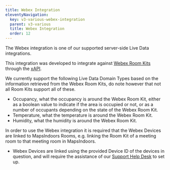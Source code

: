 ```yaml
---
title: Webex Integration
eleventyNavigation:
  key: v3-various-webex-integration
  parent: v3-various
  title: Webex Integration
  order: 12
---
```


The Webex integration is one of our supported server-side Live Data integrations.

This integration was developed to integrate against [Webex Room Kits](https://hardware.webex.com/products/room-series-and-kits) through the [xAPI](https://developer.webex.com/docs/api/v1/xapi).

We currently support the following Live Data Domain Types based on the information retrieved from the Webex Room Kits, do note however that not all Room Kits support all of these.

* Occupancy, what the occupancy is around the Webex Room Kit, either as a boolean value to indicate if the area is occupied or not, or as a number of occupants depending on the state of the Webex Room Kit.
* Temperature, what the temperature is around the Webex Room Kit.
* Humidity, what the humidity is around the Webex Room Kit.

In order to use the Webex integration it is required that the Webex Devices are linked to MapsIndoors Rooms, e.g. linking the Room Kit of a meeting room to that meeting room in MapsIndoors.

* Webex Devices are linked using the provided Device ID of the devices in question, and will require the assistance of our [Support Help Desk](https://mapspeople.atlassian.net/servicedesk/customer/portals) to set up.

<!-- Uncomment this when restructure is live, and fix links to Live Data stuff.

More information about working with Live Data in MapsIndoors can be found here for our different SDKs:

* Android SDK, Live Data - MapsIndoors Documentation 
* iOS SDK, Live Data - MapsIndoors Documentation 
* Web SDK, Live Data - MapsIndoors Documentation 
-->

